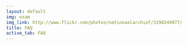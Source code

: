 ```yaml
---
layout: default
img: exam
img_link: http://www.flickr.com/photos/nationaalarchief/3198249977/
title: FAQ
active_tab: FAQ
---
```


